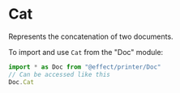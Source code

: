 # Cat

Represents the concatenation of two documents.

To import and use `Cat` from the "Doc" module:

```ts
import * as Doc from "@effect/printer/Doc"
// Can be accessed like this
Doc.Cat
```
